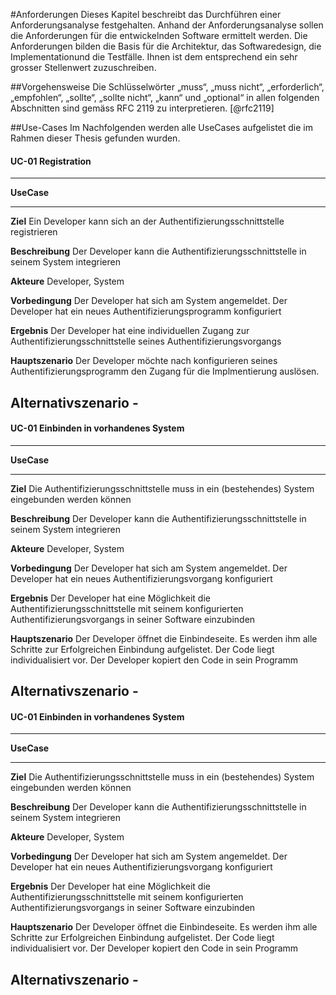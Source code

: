 #Anforderungen
Dieses Kapitel beschreibt das Durchführen einer Anforderungsanalyse festgehalten. Anhand der Anforderungsanalyse sollen die Anforderungen für die entwickelnden Software ermittelt werden. Die Anforderungen bilden die Basis für die Architektur, das Softwaredesign, die Implementationund die Testfälle. Ihnen ist dem entsprechend ein sehr grosser Stellenwert zuzuschreiben.


##Vorgehensweise
Die Schlüsselwörter „muss“, „muss nicht“, „erforderlich“, „empfohlen“, „sollte“, „sollte nicht“, „kann“ und „optional“ in allen folgenden Abschnitten sind gemäss RFC 2119 zu interpretieren. [@rfc2119]

<!-- TODO: Übersetzten
file:///C:/Users/chris/Downloads/doku.pdf 3.2
-->

##Use-Cases
Im Nachfolgenden werden alle UseCases aufgelistet die im Rahmen dieser Thesis gefunden wurden.

#### UC-01 Registration

-------------------------------------------------------------------------------
__UseCase__
--------------------------- --------------------------------------------------
__Ziel__                    Ein Developer kann sich an der Authentifizierungsschnittstelle registrieren


__Beschreibung__           	Der Developer kann die Authentifizierungsschnittstelle in seinem System integrieren

__Akteure__                 Developer, System

__Vorbedingung__            Der Developer hat sich am System angemeldet. Der Developer hat ein neues Authentifizierungsprogramm konfiguriert

__Ergebnis__                Der Developer hat eine individuellen Zugang zur Authentifizierungsschnittstelle seines Authentifizierungsvorgangs

__Hauptszenario__           Der Developer möchte nach konfigurieren seines Authentifizierungsprogramm den Zugang für die Implmentierung auslösen.

__Alternativszenario__      -
-------------------------------------------------------------------------------


#### UC-01 Einbinden in vorhandenes System

-------------------------------------------------------------------------------
__UseCase__
--------------------------- --------------------------------------------------
__Ziel__                    Die Authentifizierungsschnittstelle muss in ein (bestehendes) System eingebunden werden können


__Beschreibung__           	Der Developer kann die Authentifizierungsschnittstelle in seinem System integrieren

__Akteure__                 Developer, System

__Vorbedingung__            Der Developer hat sich am System angemeldet. Der Developer hat ein neues Authentifizierungsvorgang konfiguriert

__Ergebnis__                Der Developer hat eine Möglichkeit die Authentifizierungsschnittstelle mit seinem konfigurierten Authentifizierungsvorgangs in seiner Software einzubinden

__Hauptszenario__           Der Developer öffnet die Einbindeseite. Es werden ihm alle Schritte zur Erfolgreichen Einbindung aufgelistet. Der Code liegt individualisiert vor. Der Developer kopiert den Code in sein Programm

__Alternativszenario__      -
-------------------------------------------------------------------------------




#### UC-01 Einbinden in vorhandenes System

-------------------------------------------------------------------------------
__UseCase__
--------------------------- --------------------------------------------------
__Ziel__                    Die Authentifizierungsschnittstelle muss in ein (bestehendes) System eingebunden werden können


__Beschreibung__           	Der Developer kann die Authentifizierungsschnittstelle in seinem System integrieren

__Akteure__                 Developer, System

__Vorbedingung__            Der Developer hat sich am System angemeldet. Der Developer hat ein neues Authentifizierungsvorgang konfiguriert

__Ergebnis__                Der Developer hat eine Möglichkeit die Authentifizierungsschnittstelle mit seinem konfigurierten Authentifizierungsvorgangs in seiner Software einzubinden

__Hauptszenario__           Der Developer öffnet die Einbindeseite. Es werden ihm alle Schritte zur Erfolgreichen Einbindung aufgelistet. Der Code liegt individualisiert vor. Der Developer kopiert den Code in sein Programm

__Alternativszenario__      -
-------------------------------------------------------------------------------